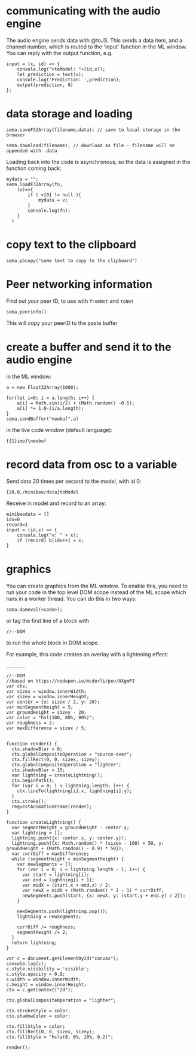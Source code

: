 # communicating with the audio engine

The audio engine sends data with @toJS.  This sends a data item, and a channel number, which is routed to the 'input' function in the ML window.  You can reply with the output function, e.g.

```
input = (x, id) => {
	console.log(">toModel: "+[id,x]);
	let prediction = test(x);
	console.log('Prediction: ',prediction);
	output(prediction, 0)
};

```

# data storage and loading

```
sema.saveF32Array(filename,data); // save to local storage in the browser

sema.download(filename); // download as file - filename will be appended with .data
```

Loading back into the code is asynchronous, so the data is assigned in the function coming back:

```
mydata = "";
sema.loadF32Array(fn,
    (v)=>{
        if ( v[0] != null ){
            mydata = v;  
        }
        console.log(fn);
    }
  )
```

# copy text to the clipboard

```
sema.pbcopy("some text to copy to the clipboard")
```

# Peer networking information

Find out your peer ID, to use with ```fromNet``` and ```toNet```

```
sema.peerinfo()
```
This will copy your peerID to the paste buffer

# create a buffer and send it to the audio engine

in the ML window:

```
a = new Float32Array(1000);

for(let i=0; i < a.length; i++) {
	a[i] = Math.sin(i/2) + (Math.random() -0.5);
	a[i] *= 1.0-(i/a.length);
}
sema.sendBuffer("newbuf",a)
```

in the live code window (default language):

```
{{1}imp}\newbuf
```


# record data from osc to a variable

Send data 20 times per second to the model, with id 0:

```
{20,0,/minibee/data}toModel
```

Receive in model and record to an array:

```
minibeedata = []
idx=0
record=1
input = (id,x) => {
    console.log("v: " + x);
    if (record) b[idx++] = x;
}
```

# graphics

You can create graphics from the ML window.  To enable this, you need to run your code in the top level DOM scope instead of the ML scope which runs in a worker thread.  You can do this in two ways:

```
sema.domeval(<code>);
```

or tag the first line of a block with
```
//--DOM
```

to run the whole block in DOM scope.

For example, this code creates an overlay with a lightening effect:
```
_______

//--DOM
//based on https://codepen.io/mcdorli/pen/AXgmPJ
var ctx;
var sizex = window.innerWidth;
var sizey = window.innerHeight;
var center = {x: sizex / 2, y: 20};
var minSegmentHeight = 5;
var groundHeight = sizey - 20;
var color = "hsl(180, 80%, 80%)";
var roughness = 2;
var maxDifference = sizex / 5;


function render() {
  ctx.shadowBlur = 0;
  ctx.globalCompositeOperation = "source-over";
  ctx.fillRect(0, 0, sizex, sizey);
  ctx.globalCompositeOperation = "lighter";
  ctx.shadowBlur = 15;
  var lightning = createLightning();
  ctx.beginPath();
  for (var i = 0; i < lightning.length; i++) {
    ctx.lineTo(lightning[i].x, lightning[i].y);
  }
  ctx.stroke();
  requestAnimationFrame(render);
}

function createLightning() {
  var segmentHeight = groundHeight - center.y;
  var lightning = [];
  lightning.push({x: center.x, y: center.y});
  lightning.push({x: Math.random() * (sizex - 100) + 50, y: groundHeight + (Math.random() - 0.9) * 50});
  var currDiff = maxDifference;
  while (segmentHeight > minSegmentHeight) {
    var newSegments = [];
    for (var i = 0; i < lightning.length - 1; i++) {
      var start = lightning[i];
      var end = lightning[i + 1];
      var midX = (start.x + end.x) / 2;
      var newX = midX + (Math.random() * 2 - 1) * currDiff;
      newSegments.push(start, {x: newX, y: (start.y + end.y) / 2});
    }

    newSegments.push(lightning.pop());
    lightning = newSegments;

    currDiff /= roughness;
    segmentHeight /= 2;
  }
  return lightning;
}

var c = document.getElementById("canvas");
console.log(c);
c.style.visibility = 'visible';
c.style.opacity = 0.9;
c.width = window.innerWidth;
c.height = window.innerHeight;
ctx = c.getContext("2d");

ctx.globalCompositeOperation = "lighter";

ctx.strokeStyle = color;
ctx.shadowColor = color;

ctx.fillStyle = color;
ctx.fillRect(0, 0, sizex, sizey);
ctx.fillStyle = "hsla(0, 0%, 10%, 0.2)";

render();
```
